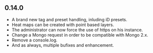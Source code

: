 ## 0.14.0

* A brand new tag and preset handling, inluding iD presets.
* Heat maps can be created with point based layers.
* The administrator can now force the use of https on his instance.
* Change a Mongo request in order to be compatible with Mongo 2.x.
* Remove a console.log.
* And as always, multiple bufixes and enhancement.
